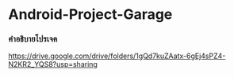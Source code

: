 # Android-Project-Garage

### คำอธิบายโปรเจค

https://drive.google.com/drive/folders/1gQd7kuZAatx-6gEj4sPZ4-N2KR2_YQS8?usp=sharing
